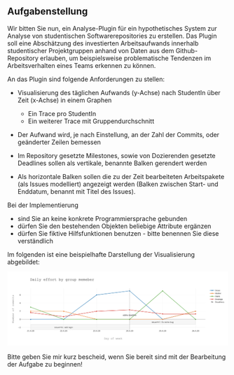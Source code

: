 ## Aufgabenstellung 

Wir bitten Sie nun, ein Analyse-Plugin für ein hypothetisches System zur Analyse von studentischen Softwarerepositories zu erstellen. Das Plugin soll eine Abschätzung des investierten Arbeitsaufwands innerhalb studentischer Projektgruppen anhand von Daten aus dem Github-Repository erlauben, um beispielsweise problematische Tendenzen im Arbeitsverhalten eines Teams erkennen zu können.

An das Plugin sind folgende Anforderungen zu stellen:

- Visualisierung des täglichen Aufwands (y-Achse) nach StudentIn über Zeit (x-Achse) in einem Graphen
  - Ein Trace pro StudentIn
  - Ein weiterer Trace mit Gruppendurchschnitt
  
- Der Aufwand wird, je nach Einstellung, an der Zahl der Commits, oder geänderter Zeilen bemessen

- Im Repository gesetzte Milestones, sowie von Dozierenden gesetzte Deadlines sollen als vertikale, benannte Balken gerendert werden

- Als horizontale Balken sollen die zu der Zeit bearbeiteten Arbeitspakete (als Issues modelliert) angezeigt werden (Balken zwischen Start- und Enddatum, benannt mit Titel des Issues).  

Bei der Implementierung
- sind Sie an keine konkrete Programmiersprache gebunden
- dürfen Sie den bestehenden Objekten beliebige Attribute ergänzen
- dürfen Sie fiktive Hilfsfunktionen benutzen - bitte benennen Sie diese verständlich

Im folgenden ist eine beispielhafte Darstellung der Visualisierung abgebildet:

<p align="center">
  <img src="newplot.png" />
</p>

Bitte geben Sie mir kurz bescheid, wenn Sie bereit sind mit der Bearbeitung der Aufgabe zu beginnen! 
